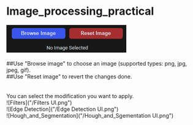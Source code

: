 # Image_processing_practical
![UI](/UI.png) 
<br><br>##Use "Browse image" to choose an image (supported types: png, jpg, jpeg, gif).
<br>##Use "Reset image" to revert the changes done.
<br><br><br>You can select the modification you want to apply.
<br>![Filters]("/Filters UI.png")
<br>![Edge Detection]("/Edge Detection UI.png")
<br>![Hough_and_Segmentation]("/Hough_and_Sgementation UI.png")
